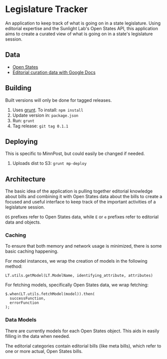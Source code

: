 # Legislature Tracker

An application to keep track of what is going on in a state legislature.  Using editorial expertise and the Sunlight Lab's Open States API, this application aims to create a curated view of what is going on in a state's legislature session.

## Data

* [Open States](http://openstates.org/)
* [Editorial curation data with Google Docs](https://docs.google.com/)

## Building

Built versions will only be done for tagged releases.

1. Uses [grunt](http://gruntjs.com/).  To install: ```npm install```
1. Update version in: ```package.json```
1. Run: ```grunt```
1. Tag release: ```git tag 0.1.1```

## Deploying

This is specific to MinnPost, but could easily be changed if needed.

1. Uploads dist to S3: ```grunt mp-deploy```

## Architecture

The basic idea of the application is pulling together editorial knowledge
about bills and combining it with Open States data about the bills
to create a focused and useful interface to keep track of the important
activities of a legislature session.

```OS``` prefixes refer to Open States data, while ```E``` or ```e``` prefixes
refer to editorial data and objects.

### Caching

To ensure that both memory and network usage is minimized, there is some basic
caching happening.

For model instances, we wrap the creation of models in the following method:

    LT.utils.getModel(LT.ModelName, identifying_attribute, attributes)
    
For fetching models, specifically Open States data, we wrap fetching:

    $.when(LT.utils.fetchModel(model)).then(
      successFunction,
      errorFunction
    );

### Data Models

There are currently models for each Open States object.  This aids in easily
filling in the data when needed.

The editorial categories contain editorial bills (like meta bills), which refer
to one or more actual, Open States bills.